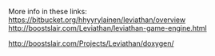 More info in these links:
https://bitbucket.org/hhyyrylainen/leviathan/overview
http://boostslair.com/Leviathan/leviathan-game-engine.html


http://boostslair.com/Projects/Leviathan/doxygen/

    
    